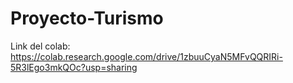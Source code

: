 # Proyecto-Turismo
Link del colab:
https://colab.research.google.com/drive/1zbuuCyaN5MFvQQRIRi-5R3lEgo3mkQOc?usp=sharing
